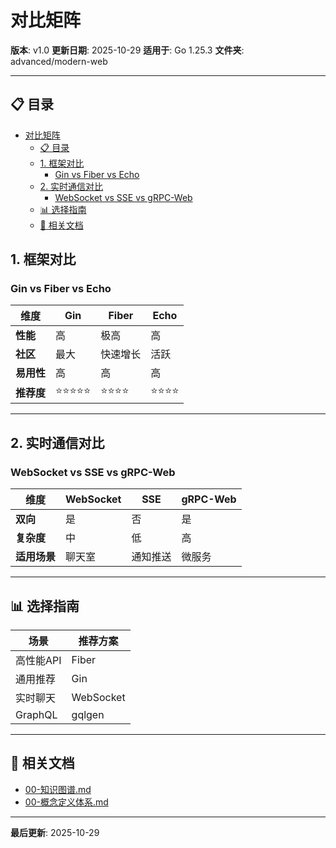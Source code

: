 # 对比矩阵

**版本**: v1.0
**更新日期**: 2025-10-29
**适用于**: Go 1.25.3
**文件夹**: advanced/modern-web

---

## 📋 目录

- [对比矩阵](#对比矩阵)
  - [📋 目录](#-目录)
  - [1. 框架对比](#1-框架对比)
    - [Gin vs Fiber vs Echo](#gin-vs-fiber-vs-echo)
  - [2. 实时通信对比](#2-实时通信对比)
    - [WebSocket vs SSE vs gRPC-Web](#websocket-vs-sse-vs-grpc-web)
  - [📊 选择指南](#-选择指南)
  - [🔗 相关文档](#-相关文档)

## 1. 框架对比

### Gin vs Fiber vs Echo

| 维度 | Gin | Fiber | Echo |
|------|-----|-------|------|
| **性能** | 高 | 极高 | 高 |
| **社区** | 最大 | 快速增长 | 活跃 |
| **易用性** | 高 | 高 | 高 |
| **推荐度** | ⭐⭐⭐⭐⭐ | ⭐⭐⭐⭐ | ⭐⭐⭐⭐ |

---

## 2. 实时通信对比

### WebSocket vs SSE vs gRPC-Web

| 维度 | WebSocket | SSE | gRPC-Web |
|------|-----------|-----|----------|
| **双向** | 是 | 否 | 是 |
| **复杂度** | 中 | 低 | 高 |
| **适用场景** | 聊天室 | 通知推送 | 微服务 |

---

## 📊 选择指南

| 场景 | 推荐方案 |
|------|---------|
| 高性能API | Fiber |
| 通用推荐 | Gin |
| 实时聊天 | WebSocket |
| GraphQL | gqlgen |

---

## 🔗 相关文档

- [00-知识图谱.md](./00-知识图谱.md)
- [00-概念定义体系.md](./00-概念定义体系.md)

---

**最后更新**: 2025-10-29
